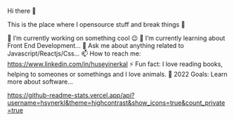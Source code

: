  Hi there 👋


This is the place where I opensource stuff and break things 🤣

🔭 I’m currently working on something cool 😉
🌱 I’m currently learning about Front End Development...
💬 Ask me about anything related to Javascript/Reactjs/Css...
📫 How to reach me: https://www.linkedin.com/in/huseyinerkal
⚡ Fun fact: I love reading books, helping to someones or somethings and I love animals.
🥅 2022 Goals: Learn more about software...


https://github-readme-stats.vercel.app/api?username=hsynerkl&theme=highcontrast&show_icons=true&count_private=true
